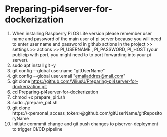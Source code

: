 # Preparing-pi4server-for-dockerization

1. When installing Raspberry Pi OS Lite version please remember user name and password of the main user of pi server because you will need to enter user name and password in github actions in the project >> settings >> actions >> PI_USERNAME , PI_PASSWORD, PI_HOST (your publicip with port, you might need to to port forwarding into your pi server).
2. sudo apt install git -y
3. git config --global user.name "gitUserName"
4. git config --global user.email "emailaddres@mail.com"
5. git clone https://github.com/ViliusU/Preparing-pi4server-for-dockerization.git
6. cd Preparing-pi4server-for-dockerization
7. chmod +x prepare_pi4.sh
8. sudo ./prepare_pi4.sh
9. git clone https://<personal_access_token>@github.com/gitUserName/gitRepositoryName
10. initiate commmit change and git push changes to piserver-deployment to trigger CI/CD pipeline
